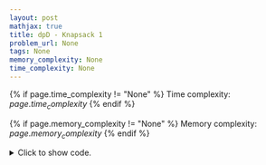 ```yaml
---
layout: post
mathjax: true
title: dpD - Knapsack 1
problem_url: None
tags: None
memory_complexity: None
time_complexity: None
---
```




{% if page.time_complexity != "None" %}
Time complexity: ${{ page.time_complexity }}$
{% endif %}

{% if page.memory_complexity != "None" %}
Memory complexity: ${{ page.memory_complexity }}$
{% endif %}

<details>
<summary>
<p style="display:inline">Click to show code.</p>
</summary>
```cpp
{% raw %}
using namespace std;
using ll = long long;
const int NMAX = 1e2 + 11;
const int WMAX = 1e5 + 11;
int n, c, w[NMAX], v[NMAX];
ll mem[NMAX][WMAX];
bool vis[NMAX][WMAX];
ll dp(int i, int cl)
{
    ll &ans = mem[i][cl];
    if (i == n)
        return 0;
    if (vis[i][cl])
        return mem[i][cl];
    vis[i][cl] = true;
    ans = 0;
    if (cl - w[i] >= 0)
        ans = dp(i + 1, cl - w[i]) + v[i];
    return (ans = max(ans, dp(i + 1, cl)));
}
int main(void)
{
    cin >> n >> c;
    for (int i = 0; i < n; ++i)
        cin >> w[i] >> v[i];
    cout << dp(0, c) << endl;
    return 0;
}

{% endraw %}
```
</details>

